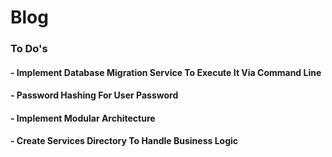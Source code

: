 # Blog
### To Do's
#### - Implement Database Migration Service To Execute It Via Command Line
#### - Password Hashing For User Password
#### - Implement Modular Architecture
#### - Create Services Directory To Handle Business Logic